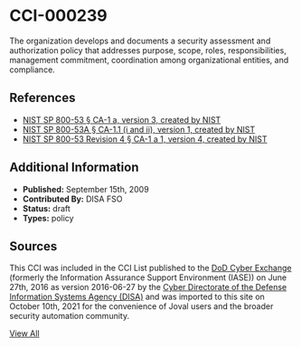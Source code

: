 # CCI-000239

The organization develops and documents a security assessment and authorization policy that addresses purpose, scope, roles, responsibilities, management commitment, coordination among organizational entities, and compliance.

## References ##

* [NIST SP 800-53 § CA-1 a, version 3, created by NIST](http://csrc.nist.gov/publications/PubsSPs.html)
* [NIST SP 800-53A § CA-1.1 (i and ii), version 1, created by NIST](http://csrc.nist.gov/publications/PubsSPs.html)
* [NIST SP 800-53 Revision 4 § CA-1 a 1, version 4, created by NIST](http://csrc.nist.gov/publications/PubsSPs.html)


## Additional Information ##

* **Published:** September 15th, 2009
* **Contributed By:** DISA FSO
* **Status:** draft
* **Types:** policy

## Sources ##

This CCI was included in the CCI List published to the [DoD Cyber Exchange](https://public.cyber.mil/stigs/cci/)
(formerly the Information Assurance Support Environment (IASE)) on June 27th, 2016 as version
2016-06-27 by the [Cyber Directorate of the Defense Information Systems Agency (DISA)](https://public.cyber.mil/about-cyber/)
and was imported to this site on October 10th, 2021 for the convenience of Joval users and the broader
security automation community.

[View All](../README.md)
